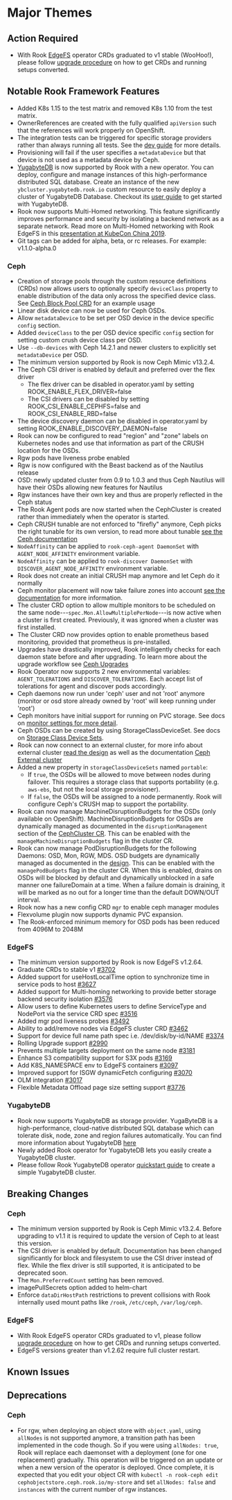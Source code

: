 # Major Themes

## Action Required

- With Rook [EdgeFS](http://edgefs.io) operator CRDs graduated to v1 stable (WooHoo!), please follow [upgrade procedure](Documentation/edgefs-upgrade.md) on how to get CRDs and running setups converted.

## Notable Rook Framework Features
- Added K8s 1.15 to the test matrix and removed K8s 1.10 from the test matrix.
- OwnerReferences are created with the fully qualified `apiVersion` such that the references will work properly on OpenShift.
- The integration tests can be triggered for specific storage providers rather than always running all tests. See the [dev guide](INSTALL.md#test-storage-provider) for more details.
- Provisioning will fail if the user specifies a `metadataDevice` but that device is not used as a metadata device by Ceph.
- [YugabyteDB](https://www.yugabyte.com/) is now supported by Rook with a new operator. You can deploy, configure and manage instances of this high-performance distributed SQL database. Create an instance of the new `ybcluster.yugabytedb.rook.io` custom resource to easily deploy a cluster of YugabyteDB Database. Checkout its [user guide](Documentation/yugabytedb.md) to get started with YugabyteDB.
- Rook now supports Multi-Homed networking. This feature significantly improves performance and security by isolating a backend network as a separate network. Read more on Multi-Homed networking with Rook EdgeFS in this [presentation at KubeCon China 2019](https://www.youtube.com/watch?v=h38FCAuOehc&list=PLj6h78yzYM2Njj5PvNc4Mtcril2YyR95d&index=76&t=0s).
- Git tags can be added for alpha, beta, or rc releases. For example: v1.1.0-alpha.0

### Ceph

- Creation of storage pools through the custom resource definitions (CRDs) now allows users to optionally specify `deviceClass` property to enable
distribution of the data only across the specified device class. See [Ceph Block Pool CRD](Documentation/ceph-pool-crd.md#ceph-block-pool-crd) for
an example usage
- Linear disk device can now be used for Ceph OSDs.
- Allow `metadataDevice` to be set per OSD device in the device specific `config` section.
- Added `deviceClass` to the per OSD device specific `config` section for setting custom crush device class per OSD.
- Use `--db-devices` with Ceph 14.2.1 and newer clusters to explicitly set `metadataDevice` per OSD.
- The minimum version supported by Rook is now Ceph Mimic v13.2.4.
- The Ceph CSI driver is enabled by default and preferred over the flex driver
   - The flex driver can be disabled in operator.yaml by setting ROOK_ENABLE_FLEX_DRIVER=false
   - The CSI drivers can be disabled by setting ROOK_CSI_ENABLE_CEPHFS=false and ROOK_CSI_ENABLE_RBD=false
- The device discovery daemon can be disabled in operator.yaml by setting ROOK_ENABLE_DISCOVERY_DAEMON=false
- Rook can now be configured to read "region" and "zone" labels on Kubernetes nodes and use that information as part of the CRUSH location for the OSDs.
- Rgw pods have liveness probe enabled
- Rgw is now configured with the Beast backend as of the Nautilus release
- OSD: newly updated cluster from 0.9 to 1.0.3 and thus Ceph Nautilus will have their OSDs allowing new features for Nautilus
- Rgw instances have their own key and thus are properly reflected in the Ceph status
- The Rook Agent pods are now started when the CephCluster is created rather than immediately when the operator is started.
- Ceph CRUSH tunable are not enforced to "firefly" anymore, Ceph picks the right tunable for its own version, to read more about tunable [see the Ceph documentation](http://docs.ceph.com/docs/master/rados/operations/crush-map/#tunables)
- `NodeAffinity` can be applied to `rook-ceph-agent DaemonSet` with `AGENT_NODE_AFFINITY` environment variable.
- `NodeAffinity` can be applied to `rook-discover DaemonSet` with `DISCOVER_AGENT_NODE_AFFINITY` environment variable.
- Rook does not create an initial CRUSH map anymore and let Ceph do it normally
- Ceph monitor placement will now take failure zones into account [see the
  documentation](Documentation/ceph-advanced-configuration.md#monitor-placement)
  for more information.
- The cluster CRD option to allow multiple monitors to be scheduled on the same
  node---`spec.Mon.AllowMultiplePerNode`---is now active when a cluster is first
  created. Previously, it was ignored when a cluster was first installed.
- The Cluster CRD now provides option to enable prometheus based monitoring, provided that prometheus is pre-installed.
- Upgrades have drastically improved, Rook intelligently checks for each daemon state before and after upgrading. To learn more about the upgrade workflow see [Ceph Upgrades](Documentation/ceph-upgrade.md)
- Rook Operator now supports 2 new environmental variables: `AGENT_TOLERATIONS` and `DISCOVER_TOLERATIONS`. Each accept list of tolerations for agent and discover pods accordingly.
- Ceph daemons now run under 'ceph' user and not 'root' anymore (monitor or osd store already owned by 'root' will keep running under 'root')
- Ceph monitors have initial support for running on PVC storage. See docs on
  [monitor settings for more detail](Documentation/ceph-cluster-crd.md#mon-settings).
- Ceph OSDs can be created by using StorageClassDeviceSet. See docs on [Storage Class Device Sets](Documentation/ceph-cluster-crd.md#storage-class-device-sets).
- Rook can now connect to an external cluster, for more info about external cluster [read the design](https://github.com/rook/rook/blob/master/design/ceph-external-cluster.md) as well as the documentation [Ceph External cluster](Documentation/ceph-cluster-crd.md#external-cluster)
- Added a new property in `storageClassDeviceSets` named `portable`:
   - If `true`, the OSDs will be allowed to move between nodes during failover. This requires a storage class that supports portability (e.g. `aws-ebs`, but not the local storage provisioner).
   - If `false`, the OSDs will be assigned to a node permanently. Rook will configure Ceph's CRUSH map to support the portability.
- Rook can now manage MachineDisruptionBudgets for the OSDs (only available on OpenShift). MachineDisruptionBudgets for OSDs are dynamically managed as documented in the `disruptionManagement` section of the [CephCluster CR](Documentation/ceph-cluster-crd.md##luster-settings). This can be enabled with the `manageMachineDisruptionBudgets` flag in the cluster CR.
- Rook can now manage PodDisruptionBudgets for the following Daemons: OSD, Mon, RGW, MDS. OSD budgets are dynamically managed as documented in the [design](https://github.com/rook/rook/blob/master/design/ceph-managed-disruptionbudgets.md). This can be enabled with the `managePodBudgets` flag in the cluster CR. When this is enabled, drains on OSDs will be blocked by default and dynamically unblocked in a safe manner one failureDomain at a time. When a failure domain is draining, it will be marked as no out for a longer time than the default DOWN/OUT interval.
- Rook now has a new config CRD `mgr` to enable ceph manager modules
- Flexvolume plugin now supports dynamic PVC expansion.
- The Rook-enforced minimum memory for OSD pods has been reduced from 4096M to 2048M

### EdgeFS

- The minimum version supported by Rook is now EdgeFS v1.2.64.
- Graduate CRDs to stable v1 [#3702](https://github.com/rook/rook/issues/3702)
- Added support for useHostLocalTime option to synchronize time in service pods to host [#3627](https://github.com/rook/rook/issues/3627)
- Added support for Multi-homing networking to provide better storage backend security isolation [#3576](https://github.com/rook/rook/issues/3576)
- Allow users to define Kubernetes users to define ServiceType and NodePort via the service CRD spec [#3516](https://github.com/rook/rook/pull/3516)
- Added mgr pod liveness probes [#3492](https://github.com/rook/rook/issues/3492)
- Ability to add/remove nodes via EdgeFS cluster CRD [#3462](https://github.com/rook/rook/issues/3462)
- Support for device full name path spec i.e. /dev/disk/by-id/NAME [#3374](https://github.com/rook/rook/issues/3374)
- Rolling Upgrade support [#2990](https://github.com/rook/rook/issues/2990)
- Prevents multiple targets deployment on the same node  [#3181](https://github.com/rook/rook/issues/3181)
- Enhance S3 compatibility support for S3X pods [#3169](https://github.com/rook/rook/issues/3169)
- Add K8S_NAMESPACE env to EdgeFS containers [#3097](https://github.com/rook/rook/issues/3097)
- Improved support for ISGW dynamicFetch configuring [#3070](https://github.com/rook/rook/issues/3070)
- OLM integration [#3017](https://github.com/rook/rook/issues/3017)
- Flexible Metadata Offload page size setting support [#3776](https://github.com/rook/rook/issues/3776)

### YugabyteDB

- Rook now supports YugabyteDB as storage provider. YugaByteDB is a high-performance, cloud-native distributed SQL database which can tolerate disk, node, zone and region failures automatically. You can find more information about YugabyteDB [here](https://docs.yugabyte.com/latest/introduction/)
- Newly added Rook operator for YugabyteDB lets you easily create a YugabyteDB cluster.
- Please follow Rook YugabyteDB operator [quickstart guide](Documentation/yugabytedb.md) to create a simple YugabyteDB cluster.

## Breaking Changes

### Ceph

- The minimum version supported by Rook is Ceph Mimic v13.2.4. Before upgrading to v1.1 it is required to update the version of Ceph to at least this version.
- The CSI driver is enabled by default. Documentation has been changed significantly for block and filesystem to use the CSI driver instead of flex.
While the flex driver is still supported, it is anticipated to be deprecated soon.
- The `Mon.PreferredCount` setting has been removed.
- imagePullSecrets option added to helm-chart
- Enforce `dataDirHostPath` restrictions to prevent collisions with Rook internally used mount paths like `/rook`,  `/etc/ceph`, `/var/log/ceph`.

### EdgeFS

- With Rook EdgeFS operator CRDs graduated to v1, please follow [upgrade procedure](Documentation/edgefs-upgrade.md) on how to get CRDs and running setups converted.
- EdgeFS versions greater than v1.2.62 require full cluster restart.

## Known Issues

### <Storage Provider>

## Deprecations

### Ceph

- For rgw, when deploying an object store with `object.yaml`, using `allNodes` is not supported anymore, a transition path has been implemented in the code though.
So if you were using `allNodes: true`, Rook will replace each daemonset with a deployment (one for one replacement) gradually.
This operation will be triggered on an update or when a new version of the operator is deployed.
Once complete, it is expected that you edit your object CR with `kubectl -n rook-ceph edit cephobjectstore.ceph.rook.io/my-store` and set `allNodes: false` and `instances` with the current number of rgw instances.

### <Storage Provider>
